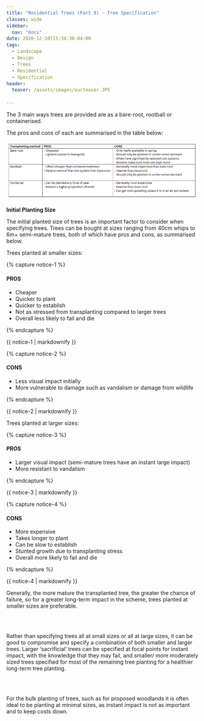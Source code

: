 ```yaml
---
title: "Residential Trees (Part 9) - Tree Specification"
classes: wide
sidebar:
  nav: "docs"
date: 2020-12-10T15:34:30-04:00
tags:
  - Landscape
  - Design
  - Trees
  - Residential
  - Specification
header:
  teaser: /assets/images/eucteaser.JPG
  
---
```


The 3 main ways trees are provided are as a bare-root, rootball or containerised.

The pros and cons of each are summarised in the table below:

<img src="/assets/images/spec table.png" alt="">


**Initial Planting Size**

The initial planted size of trees is an important factor to consider when specifying trees.
Trees can be bought at sizes ranging from 40cm whips to 6m+ semi-mature trees, both of which have pros and cons, as summarised below. 


Trees planted at smaller sizes:

{% capture notice-1 %}

#### PROS

* Cheaper
* Quicker to plant
* Quicker to establish
* Not as stressed from transplanting compared to larger trees
* Overall less likely to fail and die

{% endcapture %}

<div class="notice">
  {{ notice-1 | markdownify }}
</div>

{% capture notice-2 %}

#### CONS

* Less visual impact initially
* More vulnerable to damage such as vandalism or damage from wildlife

{% endcapture %}

<div class="notice">
  {{ notice-2 | markdownify }}
</div>


Trees planted at larger sizes:

{% capture notice-3 %}

#### PROS

* Larger visual impact (semi-mature trees have an instant large impact)
* More resistant to vandalism

{% endcapture %}

<div class="notice">
  {{ notice-3 | markdownify }}
</div>

{% capture notice-4 %}

#### CONS

* More expensive
* Takes longer to plant
* Can be slow to establish
* Stunted growth due to transplanting stress
* Overall more likely to fail and die

{% endcapture %}

<div class="notice">
  {{ notice-4 | markdownify }}
</div>

<p style="text-align: justify;">

Generally, the more mature the transplanted tree, the greater the chance of failure, so for a greater long-term impact in the scheme, trees planted at smaller sizes are preferable.

<br><br>

Rather than specifying trees all at small sizes or all at large sizes, it can be good to compromise and specify a combination of both smaller and larger trees. Larger ‘sacrificial’ trees can be specified at focal points for instant impact, with the knowledge that they may fail, and smaller/ more moderately sized trees specified for most of the remaining tree planting for a healthier long-term tree planting.

<br><br>

For the bulk planting of trees, such as for proposed woodlands it is often ideal to be planting at minimal sizes, as instant impact is not as important and to keep costs down.

</p>
